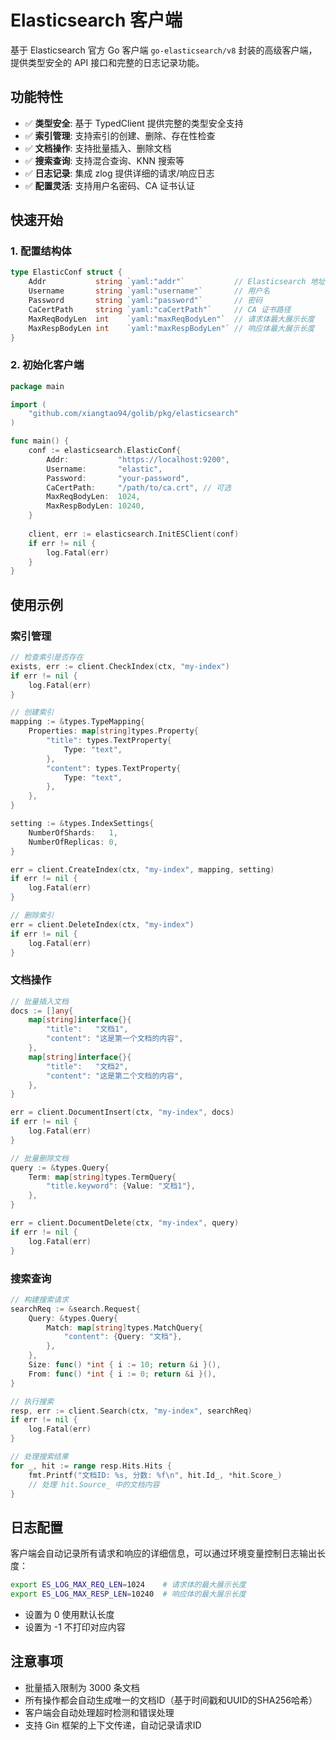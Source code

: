 # Elasticsearch 客户端

基于 Elasticsearch 官方 Go 客户端 `go-elasticsearch/v8` 封装的高级客户端，提供类型安全的 API 接口和完整的日志记录功能。

## 功能特性

- ✅ **类型安全**: 基于 TypedClient 提供完整的类型安全支持
- ✅ **索引管理**: 支持索引的创建、删除、存在性检查
- ✅ **文档操作**: 支持批量插入、删除文档
- ✅ **搜索查询**: 支持混合查询、KNN 搜索等
- ✅ **日志记录**: 集成 zlog 提供详细的请求/响应日志
- ✅ **配置灵活**: 支持用户名密码、CA 证书认证

## 快速开始

### 1. 配置结构体

```go
type ElasticConf struct {
    Addr           string `yaml:"addr"`           // Elasticsearch 地址
    Username       string `yaml:"username"`       // 用户名
    Password       string `yaml:"password"`       // 密码
    CaCertPath     string `yaml:"caCertPath"`     // CA 证书路径
    MaxReqBodyLen  int    `yaml:"maxReqBodyLen"`  // 请求体最大展示长度
    MaxRespBodyLen int    `yaml:"maxRespBodyLen"` // 响应体最大展示长度
}
```

### 2. 初始化客户端

```go
package main

import (
    "github.com/xiangtao94/golib/pkg/elasticsearch"
)

func main() {
    conf := elasticsearch.ElasticConf{
        Addr:           "https://localhost:9200",
        Username:       "elastic",
        Password:       "your-password",
        CaCertPath:     "/path/to/ca.crt", // 可选
        MaxReqBodyLen:  1024,
        MaxRespBodyLen: 10240,
    }
    
    client, err := elasticsearch.InitESClient(conf)
    if err != nil {
        log.Fatal(err)
    }
}
```

## 使用示例

### 索引管理

```go
// 检查索引是否存在
exists, err := client.CheckIndex(ctx, "my-index")
if err != nil {
    log.Fatal(err)
}

// 创建索引
mapping := &types.TypeMapping{
    Properties: map[string]types.Property{
        "title": types.TextProperty{
            Type: "text",
        },
        "content": types.TextProperty{
            Type: "text",
        },
    },
}

setting := &types.IndexSettings{
    NumberOfShards:   1,
    NumberOfReplicas: 0,
}

err = client.CreateIndex(ctx, "my-index", mapping, setting)
if err != nil {
    log.Fatal(err)
}

// 删除索引
err = client.DeleteIndex(ctx, "my-index")
if err != nil {
    log.Fatal(err)
}
```

### 文档操作

```go
// 批量插入文档
docs := []any{
    map[string]interface{}{
        "title":   "文档1",
        "content": "这是第一个文档的内容",
    },
    map[string]interface{}{
        "title":   "文档2", 
        "content": "这是第二个文档的内容",
    },
}

err = client.DocumentInsert(ctx, "my-index", docs)
if err != nil {
    log.Fatal(err)
}

// 批量删除文档
query := &types.Query{
    Term: map[string]types.TermQuery{
        "title.keyword": {Value: "文档1"},
    },
}

err = client.DocumentDelete(ctx, "my-index", query)
if err != nil {
    log.Fatal(err)
}
```

### 搜索查询

```go
// 构建搜索请求
searchReq := &search.Request{
    Query: &types.Query{
        Match: map[string]types.MatchQuery{
            "content": {Query: "文档"},
        },
    },
    Size: func() *int { i := 10; return &i }(),
    From: func() *int { i := 0; return &i }(),
}

// 执行搜索
resp, err := client.Search(ctx, "my-index", searchReq)
if err != nil {
    log.Fatal(err)
}

// 处理搜索结果
for _, hit := range resp.Hits.Hits {
    fmt.Printf("文档ID: %s, 分数: %f\n", hit.Id_, *hit.Score_)
    // 处理 hit.Source_ 中的文档内容
}
```

## 日志配置

客户端会自动记录所有请求和响应的详细信息，可以通过环境变量控制日志输出长度：

```bash
export ES_LOG_MAX_REQ_LEN=1024    # 请求体的最大展示长度
export ES_LOG_MAX_RESP_LEN=10240  # 响应体的最大展示长度
```

- 设置为 0 使用默认长度
- 设置为 -1 不打印对应内容

## 注意事项

- 批量插入限制为 3000 条文档
- 所有操作都会自动生成唯一的文档ID（基于时间戳和UUID的SHA256哈希）
- 客户端会自动处理超时检测和错误处理
- 支持 Gin 框架的上下文传递，自动记录请求ID 